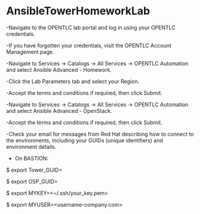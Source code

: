 # AnsibleTowerHomeworkLab

-Navigate to the OPENTLC lab portal and log in using your OPENTLC credentials.

-If you have forgotten your credentials, visit the OPENTLC Account Management page.

-Navigate to Services → Catalogs → All Services → OPENTLC Automation and select Ansible Advanced - Homework.

-Click the Lab Parameters tab and select your Region.

-Accept the terms and conditions if required, then click Submit.

-Navigate to Services → Catalogs → All Services → OPENTLC Automation and select Ansible Advanced - OpenStack.

-Accept the terms and conditions if required, then click Submit.

-Check your email for messages from Red Hat describing how to connect to the environments, including your GUIDs (unique identifiers) and environment details.

- On BASTION:

$ export Tower_GUID=<Tower GUID from email>
  
$ export OSP_GUID=<OSP GUID from email>
  
$ export MYKEY=<~/.ssh/your_key.pem>

$ export MYUSER=<username-company.com>
